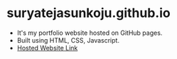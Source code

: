 # suryatejasunkoju.github.io
+ It's my portfolio website hosted on GitHub pages.
+ Built using HTML, CSS, Javascript.
+ <a href="https://suryatejasunkoju.github.io/" target=_blank>Hosted Website Link</a>
